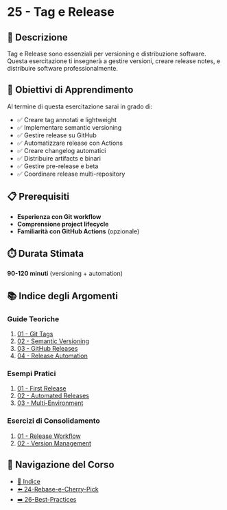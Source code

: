 # 25 - Tag e Release

## 📖 Descrizione

Tag e Release sono essenziali per versioning e distribuzione software. Questa esercitazione ti insegnerà a gestire versioni, creare release notes, e distribuire software professionalmente.

## 🎯 Obiettivi di Apprendimento

Al termine di questa esercitazione sarai in grado di:

- ✅ Creare tag annotati e lightweight
- ✅ Implementare semantic versioning
- ✅ Gestire release su GitHub
- ✅ Automatizzare release con Actions
- ✅ Creare changelog automatici
- ✅ Distribuire artifacts e binari
- ✅ Gestire pre-release e beta
- ✅ Coordinare release multi-repository

## 📋 Prerequisiti

- **Esperienza con Git workflow**
- **Comprensione project lifecycle**
- **Familiarità con GitHub Actions** (opzionale)

## ⏱️ Durata Stimata

**90-120 minuti** (versioning + automation)

## 📚 Indice degli Argomenti

### Guide Teoriche
1. [01 - Git Tags](./guide/01-git-tags.md)
2. [02 - Semantic Versioning](./guide/02-semantic-versioning.md)
3. [03 - GitHub Releases](./guide/03-github-releases.md)
4. [04 - Release Automation](./guide/04-release-automation.md)

### Esempi Pratici
1. [01 - First Release](./esempi/01-first-release.md)
2. [02 - Automated Releases](./esempi/02-automated-releases.md)
3. [03 - Multi-Environment](./esempi/03-multi-environment.md)

### Esercizi di Consolidamento
1. [01 - Release Workflow](./esercizi/01-release-workflow.md)
2. [02 - Version Management](./esercizi/02-version-management.md)

## 🔄 Navigazione del Corso

- [📑 Indice](../README.md)
- [⬅️ 24-Rebase-e-Cherry-Pick](../24-Rebase-e-Cherry-Pick/README.md)
- [➡️ 26-Best-Practices](../26-Best-Practices/README.md)
